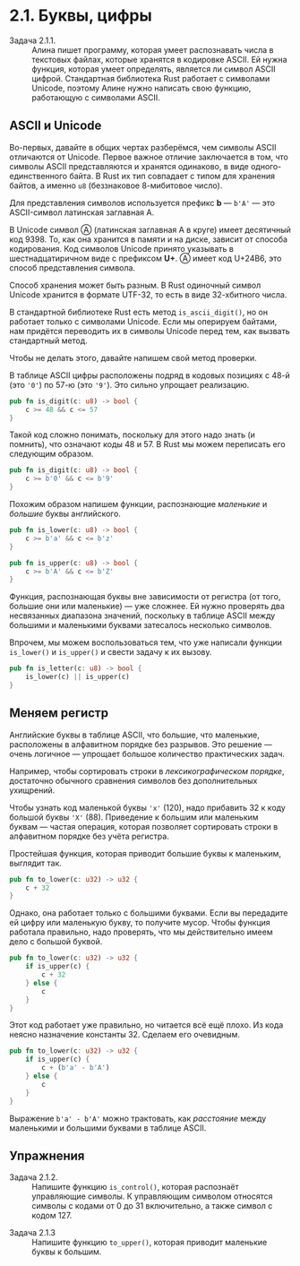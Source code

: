 # 2.1. Буквы, цифры

<dl>
  <dt>Задача 2.1.1.</dt>
  <dd>
  Алина пишет программу, которая умеет распознавать числа в текстовых файлах, которые хранятся в кодировке ASCII.
  Ей нужна функция, которая умеет определять, является ли символ ASCII цифрой.
  Стандартная библиотека Rust работает с символами Unicode, поэтому Алине нужно написать свою функцию, работающую с символами ASCII.
  </dd>
</dl>

## ASCII и Unicode

Во-первых, давайте в общих чертах разберёмся, чем символы ASCII отличаются от Unicode.
Первое важное отличие заключается в том, что символы ASCII представляются и хранятся одинаково, в виде одного-единственного байта.
В Rust их тип совпадает с типом для хранения байтов, а именно `u8` (беззнаковое 8-мибитовое число).

Для представления символов используется префикс **b** — `b'A'` — это ASCII-символ латинская заглавная A.

В Unicode символ Ⓐ (латинская заглавная A в круге) имеет десятичный код 9398.
То, как она хранится в памяти и на диске, зависит от способа кодирования.
Код символов Unicode принято указывать в шестнадцатиричном виде с префиксом **U+**.
Ⓐ имеет код U+24B6, это способ представления символа.

Способ хранения может быть разным.
В Rust одиночный символ Unicode хранится в формате UTF-32, то есть в виде 32-хбитного числа.

В стандартной библиотеке Rust есть метод `is_ascii_digit()`, но он работает только с символами Unicode.
Если мы оперируем байтами, нам придётся переводить их в символы Unicode перед тем, как вызвать стандартный метод.

Чтобы не делать этого, давайте напишем свой метод проверки.

В таблице ASCII цифры расположены подряд в кодовых позициях с 48-й (это `'0'`) по 57-ю (это `'9'`).
Это сильно упрощает реализацию.

```rust
pub fn is_digit(c: u8) -> bool {
    c >= 48 && c <= 57
}
```

Такой код сложно понимать, поскольку для этого надо знать (и помнить), что означают коды 48 и 57.
В Rust мы можем переписать его следующим образом.

```rust
pub fn is_digit(c: u8) -> bool {
    c >= b'0' && c <= b'9'
}
```

Похожим образом напишем функции, распознающие *маленькие* и *большие* буквы английского.

```rust
pub fn is_lower(c: u8) -> bool {
    c >= b'a' && c <= b'z'
}

pub fn is_upper(c: u8) -> bool {
    c >= b'A' && c <= b'Z'
}
```

Функция, распознающая буквы вне зависимости от регистра (от того, большие они или маленькие) — уже сложнее.
Ей нужно проверять два несвязанных диапазона значений, поскольку в таблице ASCII между большими и маленькими буквами затесалось несколько символов.

Впрочем, мы можем воспользоваться тем, что уже написали функции `is_lower()` и `is_upper()` и свести задачу к их вызову.

```rust
pub fn is_letter(c: u8) -> bool {
    is_lower(c) || is_upper(c)
}
```

## Меняем регистр

Английские буквы в таблице ASCII, что большие, что маленькие, расположены в алфавитном порядке без разрывов.
Это решение — очень логичное — упрощает большое количество практических задач.

Например, чтобы сортировать строки в *лексикографическом порядке*, достаточно обычного сравнения символов без дополнительных ухищрений.

Чтобы узнать код маленькой буквы `'x'` (120), надо прибавить 32 к коду большой буквы `'X'` (88).
Приведение к большим или маленьким буквам — частая операция, которая позволяет сортировать строки в алфавитном порядке без учёта регистра.

Простейшая функция, которая приводит большие буквы к маленьким, выглядит так.

```rust
pub fn to_lower(c: u32) -> u32 {
    c + 32
}
```

Однако, она работает только с большими буквами. Если вы передадите ей цифру или маленькую букву, то получите мусор.
Чтобы функция работала правильно, надо проверять, что мы действительно имеем дело с большой буквой.

```rust
pub fn to_lower(c: u32) -> u32 {
    if is_upper(c) {
        c + 32
    } else {
        c
    }
}
```

Этот код работает уже правильно, но читается всё ещё плохо.
Из кода неясно назначение константы 32.
Сделаем его очевидным.

```rust
pub fn to_lower(c: u32) -> u32 {
    if is_upper(c) {
        c + (b'a' - b'A')
    } else {
        c
    }
}
```

Выражение `b'a' - b'A'` можно трактовать, как *расстояние* между маленькими и большими буквами в таблице ASCII.

## Упражнения

<dl>
  <dt>Задача 2.1.2.</dt>
  <dd>
  Напишите функцию <code>is_control()</code>, которая распознаёт управляющие символы.
  К управляющим символом относятся символы с кодами от 0 до 31 включительно, а также символ с кодом 127.
  </dd>
</dl>

<dl>
  <dt>Задача 2.1.3</dt>
  <dd>
  Напишите функцию <code>to_upper()</code>, которая приводит маленькие буквы к большим.
  </dd>
</dl>